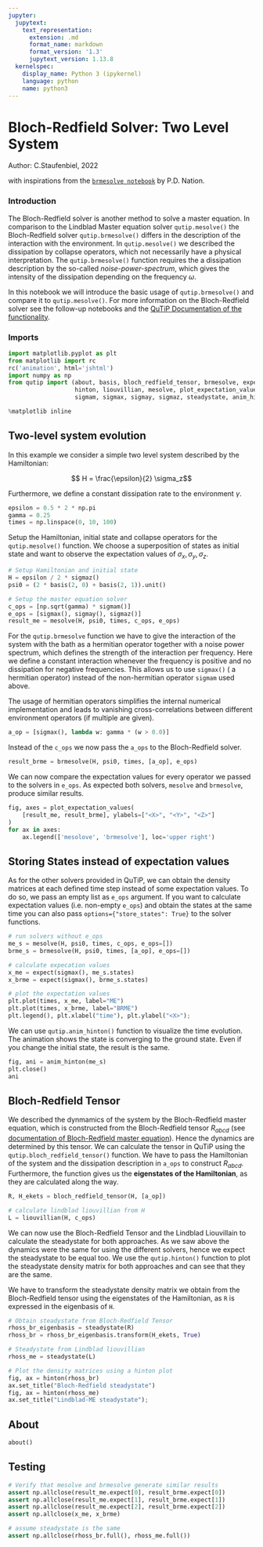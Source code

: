 ```yaml
---
jupyter:
  jupytext:
    text_representation:
      extension: .md
      format_name: markdown
      format_version: '1.3'
      jupytext_version: 1.13.8
  kernelspec:
    display_name: Python 3 (ipykernel)
    language: python
    name: python3
---
```


<!-- #region -->
# Bloch-Redfield Solver: Two Level System

Author: C.Staufenbiel, 2022

with inspirations from the [`brmesolve notebook`](https://github.com/qutip/qutip-notebooks/blob/master/examples/brmesolve.ipynb) by P.D. Nation.


### Introduction

The Bloch-Redfield solver is another method to solve a master equation. In comparison to the Lindblad Master equation solver `qutip.mesolve()` the Bloch-Redfield solver `qutip.brmesolve()` differs in the description of the interaction with the environment. In `qutip.mesolve()` we described the dissipation by collapse operators, which not necessarily have a physical interpretation. The `qutip.brmesolve()` function requires the a dissipation description by the so-called *noise-power-spectrum*, which gives the intensity of the dissipation depending on the frequency $\omega$.

In this notebook we will introduce the basic usage of `qutip.brmesolve()` and compare it to `qutip.mesolve()`. For more information on the Bloch-Redfield solver see the follow-up notebooks and the [QuTiP Documentation of the functionality](https://qutip.org/docs/latest/guide/dynamics/dynamics-bloch-redfield.html).

### Imports
<!-- #endregion -->

```python
import matplotlib.pyplot as plt
from matplotlib import rc
rc('animation', html='jshtml')
import numpy as np
from qutip import (about, basis, bloch_redfield_tensor, brmesolve, expect,
                   hinton, liouvillian, mesolve, plot_expectation_values,
                   sigmam, sigmax, sigmay, sigmaz, steadystate, anim_hinton)

%matplotlib inline
```




## Two-level system evolution

In this example we consider a simple two level system described by the Hamiltonian:

$$ H = \frac{\epsilon}{2} \sigma_z$$

Furthermore, we define a constant dissipation rate to the environment $\gamma$.

```python
epsilon = 0.5 * 2 * np.pi
gamma = 0.25
times = np.linspace(0, 10, 100)
```

Setup the Hamiltonian, initial state and collapse operators for the `qutip.mesolve()` function. We choose a superposition of states as initial state and want to observe the expectation values of $\sigma_x, \sigma_y, \sigma_z$.

```python
# Setup Hamiltonian and initial state
H = epsilon / 2 * sigmaz()
psi0 = (2 * basis(2, 0) + basis(2, 1)).unit()

# Setup the master equation solver
c_ops = [np.sqrt(gamma) * sigmam()]
e_ops = [sigmax(), sigmay(), sigmaz()]
result_me = mesolve(H, psi0, times, c_ops, e_ops)
```

For the `qutip.brmesolve` function we have to give the interaction of the system with the bath as a hermitian operator together with a noise power spectrum, which defines the strength of the interaction per frequency. Here we define a constant interaction whenever the frequency is positive and no dissipation for negative frequencies. This allows us to use `sigmax()` ( a hermitian operator) instead of the non-hermitian operator `sigmam` used above.

The usage of hermitian operators simplifies the internal numerical implementation and leads to vanishing cross-correlations between different environment operators (if multiple are given).

```python
a_op = [sigmax(), lambda w: gamma * (w > 0.0)]
```

Instead of the `c_ops` we now pass the `a_ops` to the Bloch-Redfield solver.

```python
result_brme = brmesolve(H, psi0, times, [a_op], e_ops)
```

We can now compare the expectation values for every operator we passed to the solvers in `e_ops`. As expected both solvers, `mesolve` and `brmesolve`, produce similar results.

```python
fig, axes = plot_expectation_values(
    [result_me, result_brme], ylabels=["<X>", "<Y>", "<Z>"]
)
for ax in axes:
    ax.legend(['mesolove', 'brmesolve'], loc='upper right')
```

## Storing States instead of expectation values
As for the other solvers provided in QuTiP, we can obtain the density matrices at each defined time step instead of some expectation values. To do so, we pass an empty list as `e_ops` argument. If you want to calculate expectation values (i.e. non-empty `e_ops`) and obtain the states at the same time you can also pass `options={"store_states": True}` to the solver functions.

```python
# run solvers without e_ops
me_s = mesolve(H, psi0, times, c_ops, e_ops=[])
brme_s = brmesolve(H, psi0, times, [a_op], e_ops=[])

# calculate expecation values
x_me = expect(sigmax(), me_s.states)
x_brme = expect(sigmax(), brme_s.states)

# plot the expectation values
plt.plot(times, x_me, label="ME")
plt.plot(times, x_brme, label="BRME")
plt.legend(), plt.xlabel("time"), plt.ylabel("<X>");
```

We can use `qutip.anim_hinton()` function to visualize the time evolution. The animation shows the state is converging to the ground state. Even if you change the initial state, the result is the same.

```python
fig, ani = anim_hinton(me_s)
plt.close()
ani
```

## Bloch-Redfield Tensor

We described the dynmamics of the system by the Bloch-Redfield master equation, which is constructed from the Bloch-Redfield tensor $R_{abcd}$ (see [documentation of Bloch-Redfield master equation](https://qutip.org/docs/latest/guide/dynamics/dynamics-bloch-redfield.html)). Hence the dynamics are determined by this tensor. We can calculate the tensor in QuTiP using the `qutip.bloch_redfield_tensor()` function. We have to pass the Hamiltonian of the system and the dissipation description in `a_ops` to construct $R_{abcd}$. Furthermore, the function gives us the **eigenstates of the Hamiltonian**, as they are calculated along the way.


```python
R, H_ekets = bloch_redfield_tensor(H, [a_op])

# calculate lindblad liouvillian from H
L = liouvillian(H, c_ops)
```

We can now use the Bloch-Redfield Tensor and the Lindblad Liouvillain to calculate the steadystate for both approaches. As we saw above the dynamics were the same for using the different solvers, hence we expect the steadystate to be equal too. We use the `qutip.hinton()` function to plot the steadystate density matrix for both approaches and can see that they are the same.

We have to transform the steadystate density matrix we obtain from the Bloch-Redfield tensor using the eigenstates of the Hamiltonian, as `R` is expressed in the eigenbasis of `H`.

```python
# Obtain steadystate from Bloch-Redfield Tensor
rhoss_br_eigenbasis = steadystate(R)
rhoss_br = rhoss_br_eigenbasis.transform(H_ekets, True)

# Steadystate from Lindblad liouvillian
rhoss_me = steadystate(L)

# Plot the density matrices using a hinton plot
fig, ax = hinton(rhoss_br)
ax.set_title("Bloch-Redfield steadystate")
fig, ax = hinton(rhoss_me)
ax.set_title("Lindblad-ME steadystate");
```

## About

```python
about()
```

## Testing

```python
# Verify that mesolve and brmesolve generate similar results
assert np.allclose(result_me.expect[0], result_brme.expect[0])
assert np.allclose(result_me.expect[1], result_brme.expect[1])
assert np.allclose(result_me.expect[2], result_brme.expect[2])
assert np.allclose(x_me, x_brme)

# assume steadystate is the same
assert np.allclose(rhoss_br.full(), rhoss_me.full())
```
